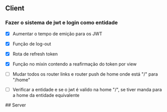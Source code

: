 ## Client
### Fazer o sistema de jwt e login como entidade
- [x] Aumentar o tempo de emição para os JWT
- [x] Função de log-out
- [x] Rota de refresh token
- [x] Função no mixin contendo a reafirmação do token por view
- [ ] Mudar todos os router links e router push de home onde está "/" para "/home"
- [ ] Verificar a entidade e se o jwt é valido na home "/", se tiver manda para a home da entidade equivalente


## Server